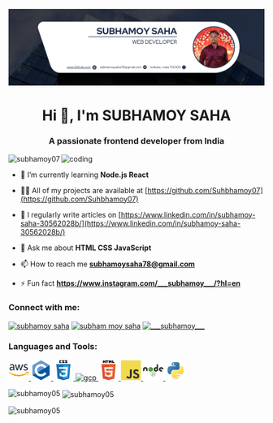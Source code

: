 ![logo](https://github.com/subhamoy05/subhamoy05/blob/main/subhamoy%20saha.png)
<h1 align="center">Hi 👋, I'm SUBHAMOY SAHA</h1>
<h3 align="center">A passionate frontend developer from India</h3>

<img align="right" alt="coding" width="400" src="https://miro.medium.com/max/1360/0*7Q3yvSIv_t0ioJ-Z.gif" />

<p align="left"> <img src="https://komarev.com/ghpvc/?username=subhamoy07&label=Profile%20views&color=0e75b6&style=flat" alt="subhamoy07" /> </p>

- 🌱 I’m currently learning **Node.js React**

- 👨‍💻 All of my projects are available at [https://github.com/Suhbhamoy07](https://github.com/Suhbhamoy07)

- 📝 I regularly write articles on [https://www.linkedin.com/in/subhamoy-saha-30562028b/](https://www.linkedin.com/in/subhamoy-saha-30562028b/)

- 💬 Ask me about **HTML CSS JavaScript**

- 📫 How to reach me **subhamoysaha78@gmail.com**

- ⚡ Fun fact **https://www.instagram.com/___subhamoy___/?hl=en**

<h3 align="left">Connect with me:</h3>
<p align="left">
	<a href="https://www.linkedin.com/in/subhamoy-saha-30562028b/ target="blank"
		><img
			align="center"
			src="https://raw.githubusercontent.com/rahuldkjain/github-profile-readme-generator/master/src/images/icons/Social/linked-in-alt.svg"
			alt="subhamoy saha"
			height="30"
			width="40"
	/></a>
	<a href="https://www.facebook.com/subha.saha.123276" target="blank"
		><img
			align="center"
			src="https://raw.githubusercontent.com/rahuldkjain/github-profile-readme-generator/master/src/images/icons/Social/facebook.svg"
			alt="subham moy saha"
			height="30"
			width="40"
	/></a>
	<a href="https://www.instagram.com/___subhamoy___/?hl=en" target="blank"
		><img
			align="center"
			src="https://raw.githubusercontent.com/rahuldkjain/github-profile-readme-generator/master/src/images/icons/Social/instagram.svg"
			alt="___subhamoy___"
			height="30"
			width="40"
	/></a>
</p>

<h3 align="left">Languages and Tools:</h3>
<p align="left"> <a href="https://aws.amazon.com" target="_blank" rel="noreferrer"> <img src="https://raw.githubusercontent.com/devicons/devicon/master/icons/amazonwebservices/amazonwebservices-original-wordmark.svg" alt="aws" width="40" height="40"/> </a> <a href="https://www.cprogramming.com/" target="_blank" rel="noreferrer"> <img src="https://raw.githubusercontent.com/devicons/devicon/master/icons/c/c-original.svg" alt="c" width="40" height="40"/> </a> <a href="https://www.w3schools.com/css/" target="_blank" rel="noreferrer"> <img src="https://raw.githubusercontent.com/devicons/devicon/master/icons/css3/css3-original-wordmark.svg" alt="css3" width="40" height="40"/> </a> <a href="https://cloud.google.com" target="_blank" rel="noreferrer"> <img src="https://www.vectorlogo.zone/logos/google_cloud/google_cloud-icon.svg" alt="gcp" width="40" height="40"/> </a> <a href="https://www.w3.org/html/" target="_blank" rel="noreferrer"> <img src="https://raw.githubusercontent.com/devicons/devicon/master/icons/html5/html5-original-wordmark.svg" alt="html5" width="40" height="40"/> </a> <a href="https://developer.mozilla.org/en-US/docs/Web/JavaScript" target="_blank" rel="noreferrer"> <img src="https://raw.githubusercontent.com/devicons/devicon/master/icons/javascript/javascript-original.svg" alt="javascript" width="40" height="40"/> </a> <a href="https://nodejs.org" target="_blank" rel="noreferrer"> <img src="https://raw.githubusercontent.com/devicons/devicon/master/icons/nodejs/nodejs-original-wordmark.svg" alt="nodejs" width="40" height="40"/> </a> <a href="https://www.python.org" target="_blank" rel="noreferrer"> <img src="https://raw.githubusercontent.com/devicons/devicon/master/icons/python/python-original.svg" alt="python" width="40" height="40"/> </a> </p>

<p><img align="left" src="https://github-readme-stats.vercel.app/api/top-langs?username=subhamoy05&show_icons=true&locale=en&layout=compact" alt="subhamoy05" /></p>

<p>&nbsp;<img align="center" src="https://github-readme-stats.vercel.app/api?username=subhamoy05&show_icons=true&locale=en" alt="subhamoy05" /></p>

<p><img align="center" src="https://github-readme-streak-stats.herokuapp.com/?user=subhamoy05&" alt="subhamoy05" /></p>
